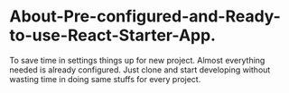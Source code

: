 # About-Pre-configured-and-Ready-to-use-React-Starter-App.
To save time in settings things up for new project. Almost everything needed is already configured. Just clone and start developing without wasting time in doing same stuffs for every project.
